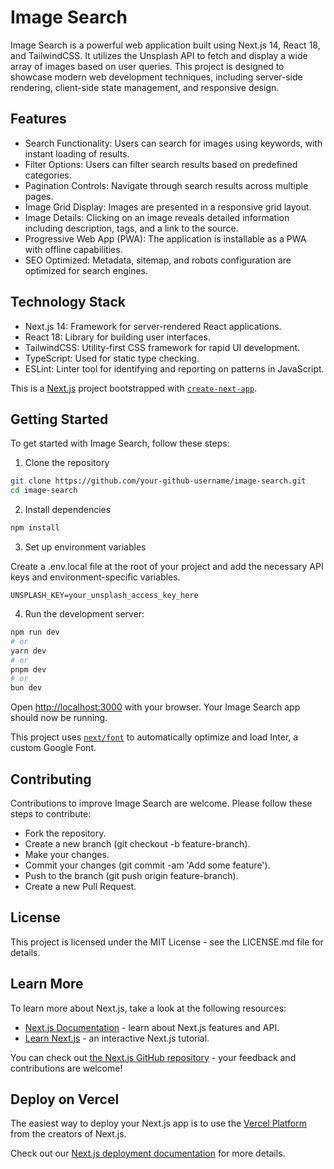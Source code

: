 # Image Search

Image Search is a powerful web application built using Next.js 14, React 18, and TailwindCSS. It utilizes the Unsplash API to fetch and display a wide array of images based on user queries. This project is designed to showcase modern web development techniques, including server-side rendering, client-side state management, and responsive design.

## Features

- Search Functionality: Users can search for images using keywords, with instant loading of results.
- Filter Options: Users can filter search results based on predefined categories.
- Pagination Controls: Navigate through search results across multiple pages.
- Image Grid Display: Images are presented in a responsive grid layout.
- Image Details: Clicking on an image reveals detailed information including description, tags, and a link to the source.
- Progressive Web App (PWA): The application is installable as a PWA with offline capabilities.
- SEO Optimized: Metadata, sitemap, and robots configuration are optimized for search engines.

## Technology Stack

- Next.js 14: Framework for server-rendered React applications.
- React 18: Library for building user interfaces.
- TailwindCSS: Utility-first CSS framework for rapid UI development.
- TypeScript: Used for static type checking.
- ESLint: Linter tool for identifying and reporting on patterns in JavaScript.

This is a [Next.js](https://nextjs.org/) project bootstrapped with [`create-next-app`](https://github.com/vercel/next.js/tree/canary/packages/create-next-app).

## Getting Started

To get started with Image Search, follow these steps:

1. Clone the repository

```bash
git clone https://github.com/your-github-username/image-search.git
cd image-search
```

2. Install dependencies

```bash
npm install
```

3. Set up environment variables

Create a .env.local file at the root of your project and add the necessary API keys and environment-specific variables.

```
UNSPLASH_KEY=your_unsplash_access_key_here
```
4. Run the development server:

```bash
npm run dev
# or
yarn dev
# or
pnpm dev
# or
bun dev
```

Open [http://localhost:3000](http://localhost:3000) with your browser. Your Image Search app should now be running.

This project uses [`next/font`](https://nextjs.org/docs/basic-features/font-optimization) to automatically optimize and load Inter, a custom Google Font.

## Contributing

Contributions to improve Image Search are welcome. Please follow these steps to contribute:

- Fork the repository.
- Create a new branch (git checkout -b feature-branch).
- Make your changes.
- Commit your changes (git commit -am 'Add some feature').
- Push to the branch (git push origin feature-branch).
- Create a new Pull Request.

## License

This project is licensed under the MIT License - see the LICENSE.md file for details.

## Learn More

To learn more about Next.js, take a look at the following resources:

- [Next.js Documentation](https://nextjs.org/docs) - learn about Next.js features and API.
- [Learn Next.js](https://nextjs.org/learn) - an interactive Next.js tutorial.

You can check out [the Next.js GitHub repository](https://github.com/vercel/next.js/) - your feedback and contributions are welcome!

## Deploy on Vercel

The easiest way to deploy your Next.js app is to use the [Vercel Platform](https://vercel.com/new?utm_medium=default-template&filter=next.js&utm_source=create-next-app&utm_campaign=create-next-app-readme) from the creators of Next.js.

Check out our [Next.js deployment documentation](https://nextjs.org/docs/deployment) for more details.
